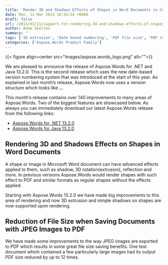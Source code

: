```yaml
---
title: 'Render 3D and Shadows Effects of Shapes in Word Documents in C# and Java'
date: Mon, 11 Mar 2013 10:54:54 +0000
draft: false
url: /2013/03/11/support-for-rendering-3d-and-shadows-effects-of-shapes-plus-many-other-goodies-in-aspose.words-13.2.0/
author: Adam Skelton
summary: ''
tags: ['3D extrusion', 'Date based numbering', 'PDF file size', 'PDF rendering', 'Shadow', 'Smart art', 'images']
categories: ['Aspose.Words Product Family']
---
```




{{< figure align=center src="images/aspose.words_logo.png" alt="">}}


We are pleased to announce the release of Aspose.Words for .NET and Java 13.2.0. This is the second release which uses the new date-based version numbering system that was introduced at the start of this year. As explained in last month’s release, Aspose.Words now uses a version structure which looks like **<year>.<month>.<hotfix>**.

This month’s release contains over 140 improvements to many areas of Aspose.Words. Two of the biggest features are showcased below. As always you can immediately download our latest Aspose.Words release from the following links:

*   [Aspose.Words for .NET 13.2.0][1]
*   [Aspose.Words for Java 13.2.0][2]

## Rendering 3D and Shadows Effects on Shapes in Word Documents

A shape or image in Microsoft Word document can have advanced effects applied to them, such as shadow, 3D rotation(extrusion), reflection and more. In previous versions Aspose.Words would render shapes with such effect to PDF and similar formats as regular shapes without the effects applied.

Starting with Aspose.Words 13.2.0 we have made big improvements to this area of rendering and now 3D extrusion and simple shadows on shapes are now supported upon rendering.

## Reduction of File Size when Saving Documents with JPEG Images to PDF

We have made some improvements to the way JPEG images are exported to PDF which results in some great file size saving benefits. One test document which contained a few particularly large images had its output PDF size reduced by up to 12 times.




[1]: https://downloads.aspose.com/words/net
[2]: https://downloads.aspose.com/words/java




